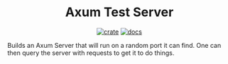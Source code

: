 <div align="center">
  <h1>
    Axum Test Server
  </h1>

  [![crate](https://img.shields.io/crates/v/axum-test-server.svg)](https://crates.io/crates/axum-test-server)
  [![docs](https://docs.rs/axum-test-server/badge.svg)](https://docs.rs/axum-test-server)
</div>

Builds an Axum Server that will run on a random port it can find.
One can then query the server with requests to get it to do things.

